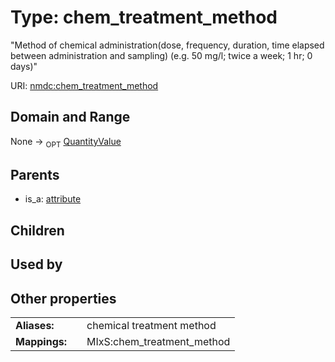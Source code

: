 
# Type: chem_treatment_method


"Method of chemical administration(dose, frequency, duration, time elapsed between administration and sampling) (e.g. 50 mg/l; twice a week; 1 hr; 0 days)"

URI: [nmdc:chem_treatment_method](https://microbiomedata/meta/chem_treatment_method)


## Domain and Range

None ->  <sub>OPT</sub> [QuantityValue](QuantityValue.md)

## Parents

 *  is_a: [attribute](attribute.md)

## Children


## Used by


## Other properties

|  |  |  |
| --- | --- | --- |
| **Aliases:** | | chemical treatment method |
| **Mappings:** | | MIxS:chem_treatment_method |

